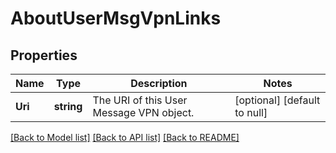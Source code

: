 # AboutUserMsgVpnLinks

## Properties
Name | Type | Description | Notes
------------ | ------------- | ------------- | -------------
**Uri** | **string** | The URI of this User Message VPN object. | [optional] [default to null]

[[Back to Model list]](../README.md#documentation-for-models) [[Back to API list]](../README.md#documentation-for-api-endpoints) [[Back to README]](../README.md)

